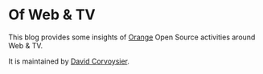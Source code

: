Of Web & TV
==============

This blog provides some insights of [Orange](http://www.orange.com) Open Source activities around Web & TV.

It is maintained by [David Corvoysier](http://dcorvoysier.github.com/).
